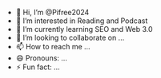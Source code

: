 - 👋 Hi, I’m @Pifree2024
- 👀 I’m interested in Reading and Podcast
- 🌱 I’m currently learning SEO and Web 3.0
- 💞️ I’m looking to collaborate on ...
- 📫 How to reach me ...
- 😄 Pronouns: ...
- ⚡ Fun fact: ...

<!---
Pifree2024/Pifree2024 is a ✨ special ✨ repository because its `README.md` (this file) appears on your GitHub profile.
You can click the Preview link to take a look at your changes.
--->
